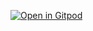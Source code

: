 [![Open in Gitpod](https://gitpod.io/button/open-in-gitpod.svg)](https://gitpod.io/#DAPP=test-2/https://github.com/gear-foundation/dapps)
